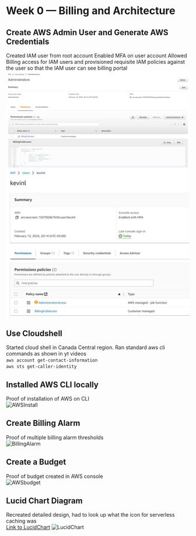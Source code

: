 # Week 0 — Billing and Architecture


## Create AWS Admin User and Generate AWS Credentials
Created IAM user from root account
Enabled MFA on user account
Allowed Billing access for IAM users and provisioned requisite IAM policies against the user so that the IAM user can see billing portal
![IAMuser](asset_w0/IAMUser.JPG)
![IAMuserdetails](asset_w0/IAMUser2.JPG)

## Use Cloudshell
Started cloud shell in Canada Central region.
Ran standard aws cli commands as shown in yt videos
</br>
```aws account get-contact-information ```
</br>
```aws sts get-caller-identity```

## Installed AWS CLI locally
Proof of installation of AWS on CLI </br>
![AWSInstall](asset_w0/awscli_install.JPG)

## Create Billing Alarm
Proof of multiple billing alarm thresholds </br>
![BillingAlarm](asset_w0/billingalarm.JPG)

## Create a Budget
Proof of budget created in AWS console</br>
![AWSbudget](asset_w0/budget.JPG)

## Lucid Chart Diagram
Recreated detailed design, had to look up what the icon for serverless caching was </br>
[Link to LucidChart](https://lucid.app/lucidchart/f508e9b4-a998-45b0-b667-f2fddafaf9b2/edit?viewport_loc=-610%2C-1842%2C3916%2C1679%2C0_0&invitationId=inv_0103347d-1d76-4315-abfa-4e2e8916e06c)
![LucidChart](asset_w0/lucidchart.JPG)
